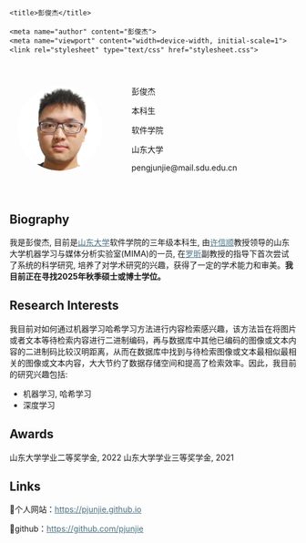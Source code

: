 <head>
    <meta http-equiv="Content-Type" content="text/html; charset=UTF-8">

    <title>彭俊杰</title>

    <meta name="author" content="彭俊杰">
    <meta name="viewport" content="width=device-width, initial-scale=1">
    <link rel="stylesheet" type="text/css" href="stylesheet.css">
    
</head>
<body>
            <table style="width:100%;max-width:800px;border:0px;border-spacing:0px;border-collapse:separate;margin-right:auto;margin-left:auto;"><tbody>
      <tr style="padding:0px">
        <td style="padding:0px">
<table style="width:100%;border:0px;border-spacing:0px;border-collapse:separate;margin-right:auto;margin-left:auto;"><tbody>
            <tr style="padding:0px">
              <td style="padding:2.5%;width:40%;max-width:40%">
                <a href="pengjunjie_pic.jpg" target="_blank"><img style="width:85%;max-width:100%;object-fit: cover;border-radius: 75px" alt="profile photo" src="pengjunjie_pic.jpg" class="hoverZoomLink"></a>
              </td>
              <td style="padding:2.5%;width:63%;vertical-align:middle">
                <p class="name" style="text-align: left;">
                  彭俊杰
                </p>
                <p>
                  本科生
                </p>
                <p>
                  软件学院
                </p>
                <p>
                  山东大学
                </p>
                <p>
                  pengjunjie@mail.sdu.edu.cn
                </p>
              </td>
            </tr>
          </tbody></table>
        </td></tr></tbody></table>

## Biography
<p>我是彭俊杰, 目前是<a style="color:#476f83" href="https://www.sdu.edu.cn/index.htm">山东大学</a>软件学院的三年级本科生, 由<a style="color:#476f83" href="https://faculty.sdu.edu.cn/xuxinshun/zh_CN/index.htm">许信顺</a>教授领导的山东大学机器学习与媒体分析实验室(MIMA)的一员, 在<a style="color:#476f83" href="https://faculty.sdu.edu.cn/luoxin/zh_CN/index.htm">罗昕</a>副教授的指导下首次尝试了系统的科学研究, 培养了对学术研究的兴趣，获得了一定的学术能力和审美。<b>我目前正在寻找2025年秋季硕士或博士学位。</b> </p>

## Research Interests
<p>我目前对如何通过机器学习哈希学习方法进行内容检索感兴趣，该方法旨在将图片或者文本等待检索内容进行二进制编码，再与数据库中其他已编码的图像或文本内容的二进制码比较汉明距离，从而在数据库中找到与待检索图像或文本最相似最相关的图像或文本内容，大大节约了数据存储空间和提高了检索效率。因此，我目前的研究兴趣包括:</p>
<ul>
    <li>机器学习, 哈希学习</li>
    <li>深度学习</li>
</ul>

## Awards
山东大学学业二等奖学金, 2022
山东大学学业三等奖学金, 2021

## Links
<p>🌱个人网站：<a style="color:#476f83" href="https://pjunjie.github.io">https://pjunjie.github.io</a></p>
<p>🌱github：<a style="color:#476f83" href="https://github.com/pjunjie">https://github.com/pjunjie</a></p>

</body>
